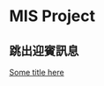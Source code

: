 # MIS Project 

## 跳出迎賓訊息

[Some title here](https://github.com/Ivan1191/eLINE/blob/main/pdf/project.pdf)
